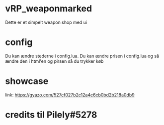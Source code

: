 # vRP_weaponmarked
Dette er et simpelt weapon shop med ui

# config
Du kan ændre stederne i config.lua.
Du kan ændre prisen i config.lua og så ændre den i html'en og pirsen så du trykker køb

# showcase
link: https://gyazo.com/527cf027b2c12a4c6cb0bd2b218a0db9

# credits til Pilely#5278
